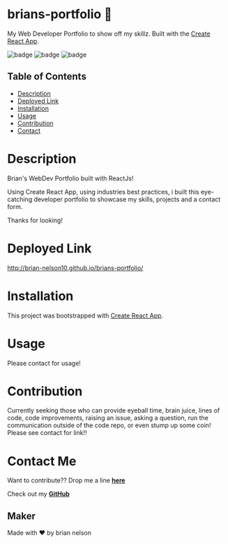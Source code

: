 # brians-portfolio 🚀
My Web Developer Portfolio to show off my skillz. Built with the [Create React App](https://github.com/facebook/create-react-app).
 

![badge](https://img.shields.io/badge/MIT-license-success)
![badge](https://img.shields.io/badge/version-1.0.0-yellowgreen)
![badge](https://img.shields.io/badge/author-Brian%20Nelson-orange)


## Table of Contents
* [Description](#description)
* [Deployed Link](#deployed-link)
* [Installation](#installation)
* [Usage](#usage)
* [Contribution](#contribution)
* [Contact](#contact-me)

# Description

Brian's WebDev Portfolio built with ReactJs!

Using Create React App, using industries best practices, i built this eye-catching developer portfolio to showcase my skills, projects and a contact form. 

Thanks for looking!


# Deployed Link

http://brian-nelson10.github.io/brians-portfolio/

# Installation

This project was bootstrapped with [Create React App](https://github.com/facebook/create-react-app).


# Usage

Please contact for usage!


# Contribution

Currently seeking those who can provide eyeball time, brain juice, lines of code, code improvements, raising an issue, asking a question, run the communication outside of the code repo, or even stump up some coin! Please see contact for link!! 

# Contact Me 

Want to contribute?? Drop me a line **[here](mailto:bn3l10@gmail.com)**

Check out my **[GitHub](https://github.com/brian-nelson10)**


## Maker
Made with ❤️ by brian nelson




